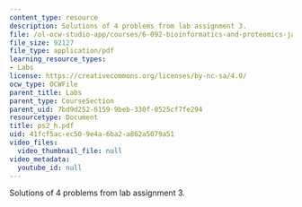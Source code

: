 ```yaml
---
content_type: resource
description: Solutions of 4 problems from lab assignment 3.
file: /ol-ocw-studio-app/courses/6-092-bioinformatics-and-proteomics-january-iap-2005/41fcf5acec509e4a6ba2a862a5079a51_ps2_h.pdf
file_size: 92127
file_type: application/pdf
learning_resource_types:
- Labs
license: https://creativecommons.org/licenses/by-nc-sa/4.0/
ocw_type: OCWFile
parent_title: Labs
parent_type: CourseSection
parent_uid: 7bd9d252-6159-9beb-330f-0525cf7fe294
resourcetype: Document
title: ps2_h.pdf
uid: 41fcf5ac-ec50-9e4a-6ba2-a862a5079a51
video_files:
  video_thumbnail_file: null
video_metadata:
  youtube_id: null
---
```

Solutions of 4 problems from lab assignment 3.